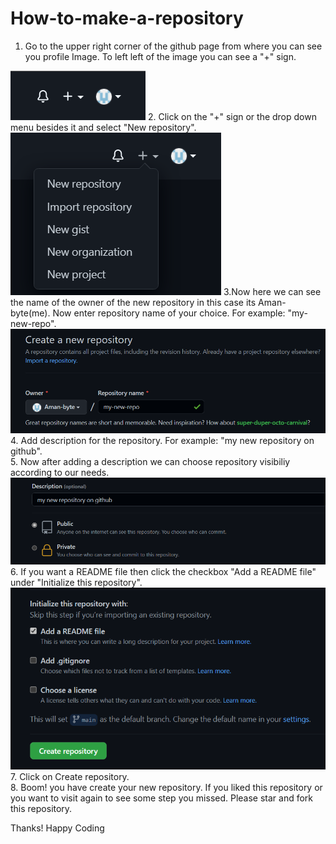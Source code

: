 # How-to-make-a-repository 
1. Go to the upper right corner of the github page from where you can see you profile Image. To left left of the image you can see a "+" sign.
<img src="https://github.com/Aman-byte/How-to-make-a-repository/blob/main/images/plus%20sign.png/">
2. Click on the "+" sign or the drop down menu besides it and select "New repository".
<img src="https://github.com/Aman-byte/How-to-make-a-repository/blob/main/images/new%20repo.png/">
3.Now here we can see the name of the owner of the new repository in this case its Aman-byte(me). Now enter repository name of your choice. For example: "my-new-repo".
<img src="https://github.com/Aman-byte/How-to-make-a-repository/blob/main/images/repo%20name.png/">
4. Add description for the repository. For example: "my new repository on github".<br />
5. Now after adding a description we can choose repository visibiliy according to our needs.
<img src="https://github.com/Aman-byte/How-to-make-a-repository/blob/main/images/description.png/">
6. If you want a README file then click the checkbox "Add a README file" under "Initialize this repository".
<img src="https://github.com/Aman-byte/How-to-make-a-repository/blob/main/images/initalization.png/">
7. Click on Create repository.<br />
8. Boom! you have create your new repository.
If you liked this repository or you want to visit again to see some step you missed. Please star and fork this repository.
<img scr="https://github.com/Aman-byte/How-to-make-a-repository/blob/main/images/star.png/">

Thanks! Happy Coding
